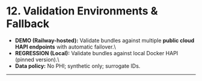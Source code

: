 # 12. Validation Environments & Fallback

-   **DEMO (Railway-hosted):** Validate bundles against multiple
    **public cloud HAPI endpoints** with automatic failover.\
-   **REGRESSION (Local):** Validate bundles against local Docker HAPI
    (pinned version).\
-   **Data policy:** No PHI; synthetic only; surrogate IDs.

------------------------------------------------------------------------
